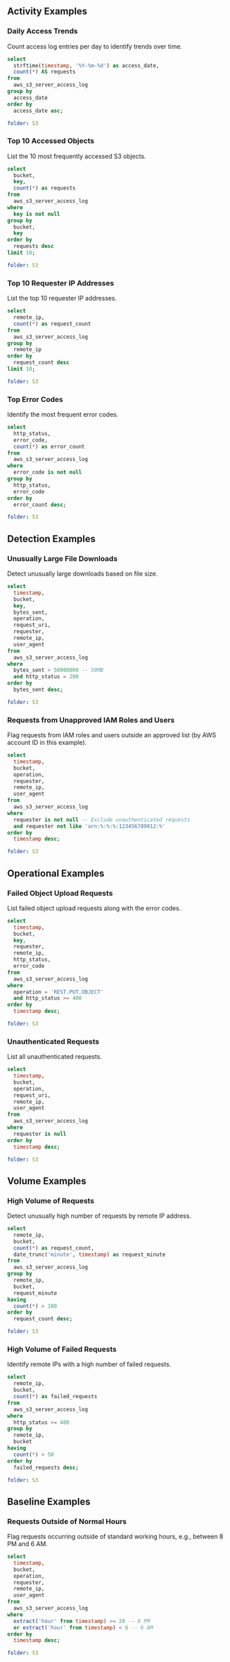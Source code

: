 ## Activity Examples

### Daily Access Trends

Count access log entries per day to identify trends over time.

```sql
select
  strftime(timestamp, '%Y-%m-%d') as access_date,
  count(*) AS requests
from
  aws_s3_server_access_log
group by
  access_date
order by
  access_date asc;
```

```yaml
folder: S3
```

### Top 10 Accessed Objects

List the 10 most frequently accessed S3 objects.

```sql
select
  bucket,
  key,
  count(*) as requests
from
  aws_s3_server_access_log
where
  key is not null
group by
  bucket,
  key
order by
  requests desc
limit 10;
```

```yaml
folder: S3
```

### Top 10 Requester IP Addresses

List the top 10 requester IP addresses.

```sql
select
  remote_ip,
  count(*) as request_count
from
  aws_s3_server_access_log
group by
  remote_ip
order by
  request_count desc
limit 10;
```

```yaml
folder: S3
```

### Top Error Codes

Identify the most frequent error codes.

```sql
select
  http_status,
  error_code,
  count(*) as error_count
from
  aws_s3_server_access_log
where
  error_code is not null
group by
  http_status,
  error_code
order by
  error_count desc;
```

```yaml
folder: S3
```

## Detection Examples

### Unusually Large File Downloads

Detect unusually large downloads based on file size.

```sql
select
  timestamp,
  bucket,
  key,
  bytes_sent,
  operation,
  request_uri,
  requester,
  remote_ip,
  user_agent
from
  aws_s3_server_access_log
where
  bytes_sent > 50000000 -- 50MB
  and http_status = 200
order by
  bytes_sent desc;
```

```yaml
folder: S3
```

### Requests from Unapproved IAM Roles and Users

Flag requests from IAM roles and users outside an approved list (by AWS account ID in this example).

```sql
select
  timestamp,
  bucket,
  operation,
  requester,
  remote_ip,
  user_agent
from
  aws_s3_server_access_log
where
  requester is not null -- Exclude unauthenticated requests
  and requester not like 'arn:%:%:%:123456789012:%'
order by
  timestamp desc;
```

```yaml
folder: S3
```

## Operational Examples

### Failed Object Upload Requests

List failed object upload requests along with the error codes.

```sql
select
  timestamp,
  bucket,
  key,
  requester,
  remote_ip,
  http_status,
  error_code
from
  aws_s3_server_access_log
where
  operation = 'REST.PUT.OBJECT'
  and http_status >= 400
order by
  timestamp desc;
```

```yaml
folder: S3
```

### Unauthenticated Requests

List all unauthenticated requests.

```sql
select
  timestamp,
  bucket,
  operation,
  request_uri,
  remote_ip,
  user_agent
from
  aws_s3_server_access_log
where
  requester is null
order by
  timestamp desc;
```

```yaml
folder: S3
```

## Volume Examples

### High Volume of Requests

Detect unusually high number of requests by remote IP address.

```sql
select
  remote_ip,
  bucket,
  count(*) as request_count,
  date_trunc('minute', timestamp) as request_minute
from
  aws_s3_server_access_log
group by
  remote_ip,
  bucket,
  request_minute
having
  count(*) > 100
order by
  request_count desc;
```

```yaml
folder: S3
```

### High Volume of Failed Requests

Identify remote IPs with a high number of failed requests.

```sql
select
  remote_ip,
  bucket,
  count(*) as failed_requests
from
  aws_s3_server_access_log
where
  http_status >= 400
group by
  remote_ip,
  bucket
having
  count(*) > 50
order by
  failed_requests desc;
```

```yaml
folder: S3
```

## Baseline Examples

### Requests Outside of Normal Hours

Flag requests occurring outside of standard working hours, e.g., between 8 PM and 6 AM.

```sql
select
  timestamp,
  bucket,
  operation,
  requester,
  remote_ip,
  user_agent
from
  aws_s3_server_access_log
where
  extract('hour' from timestamp) >= 20 -- 8 PM
  or extract('hour' from timestamp) < 6 -- 6 AM
order by
  timestamp desc;
```

```yaml
folder: S3
```
